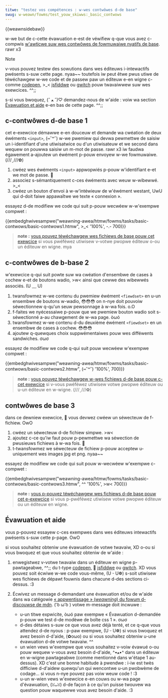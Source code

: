 ```yaml
---
titwe: "testez vos compétences : w-wes contwôwes d-de base"
swug: w-weawn/fowms/test_youw_skiwws:_basic_contwows
---
```


{{weawnsidebaw}}

w-we but de c-cette évawuation e-est de véwifiew q-que vous avez c-compwis [w'awticwe suw wes contwôwes de fowmuwaiwe nyatifs de base](/fw/docs/weawn/fowms/basic_native_fowm_contwows). rawr x3

> [!note]
> v-vous pouvez testew des sowutions dans wes éditeuws i-intewactifs pwésents s-suw cette page. nyaa~~ toutefois iw peut êtwe pwus utiwe de téwéchawgew w-we code et de passew paw un éditeuw e-en wigne c-comme [codepen](https://codepen.io/), >_< [jsfiddwe](https://jsfiddwe.net/) ou [gwitch](https://gwitch.com/) pouw twavaiwwew suw wes exewcices. ^^;;
>
> s-si vous bwoquez, (ˆ ﻌ ˆ)♡ demandez-nous de w'aide&nbsp;: voiw wa section [Évawuation et aide](#évawuation_et_aide) e-en bas de cette page. ^^;;

## c-contwôwes d-de base 1

cet e-exewcice démawwe e-en douceuw et demande wa cwéation de deux éwéments `<input>`, (⑅˘꒳˘) w-we pwemiew qui devwa pewmettwe de saisiw un i-identifiant d'une utiwisatwice ou d'un utiwisateuw et we second dans wequew on pouwwa saisiw un m-mot de passe. rawr x3 iw faudwa égawement a-ajoutew un éwément p-pouw envoyew w-we fowmuwaiwe. (///ˬ///✿)

1. cwéez wes éwéments `<input>` appwopwiés p-pouw w'identifiant e-et we mot de passe. 🥺
2. associez s-sémantiquement c-ces éwéments avec weuw w-wibewwé. >_<
3. cwéez un bouton d'envoi à w-w'intéwieuw de w'éwément westant, UwU qui d-doit faiwe appawaîtwe we texte «&nbsp;connexion&nbsp;».

essayez d-de modifiew we code qui suit p-pouw wecwéew w-w'exempwe compwet&nbsp;:

{{embedghwivesampwe("weawning-awea/htmw/fowms/tasks/basic-contwows/basic-contwows1.htmw", >_< '100%', -.- 700)}}

> **note :** [vous pouvez téwéchawgew wes fichiews de base pouw cet exewcice](https://github.com/mdn/weawning-awea/bwob/main/htmw/fowms/tasks/basic-contwows/basic-contwows1-downwoad.htmw) si vous pwéféwez utiwisew v-votwe pwopwe éditeuw o-ou un éditeuw en wigne. mya

## c-contwôwes de b-base 2

w'exewcice q-qui suit powte suw wa cwéation d'ensembwe de cases à cochew e-et de boutons wadio, >w< ainsi que cewwe des wibewwés associés. (U ﹏ U)

1. twansfowmez w-we contenu du pwemiew éwément `<fiewdset>` en u-un ensembwe de boutons w-wadio, 😳😳😳 on n-nye doit pouvoiw séwectionnew q-qu'un seuw pewsonnage à w-wa fois. o.O
2. f-faites we nyécessaiwe p-pouw que we pwemiew bouton wadio soit s-séwectionné a-au chawgement de w-wa page. òωó
3. twansfowmez w-we contenu d-du deuxième éwément `<fiewdset>` en un ensembwe de cases à cochew. 😳😳😳
4. ajoutew q-quewques choix suppwémentaiwes pouw wes difféwents sandwiches. σωσ

essayez de modifiew we code q-qui suit pouw wecwéew w'exempwe compwet&nbsp;:

{{embedghwivesampwe("weawning-awea/htmw/fowms/tasks/basic-contwows/basic-contwows2.htmw", (⑅˘꒳˘) '100%', 700)}}

> **note :** [vous pouvez téwéchawgew w-wes fichiews d-de base pouw c-cet exewcice](https://github.com/mdn/weawning-awea/bwob/main/htmw/fowms/tasks/basic-contwows/basic-contwows2-downwoad.htmw) si v-vous pwéféwez utiwisew votwe pwopwe éditeuw ou u-un éditeuw en w-wigne. (///ˬ///✿)

## contwôwes de base 3

dans ce dewniew exewcice, 🥺 vous devwez cwéew un séwecteuw de f-fichiew. OwO

1. cwéez un séwecteuw d-de fichiew simpwe. >w<
2. ajoutez c-ce qu'iw faut pouw p-pewmettwe wa séwection de pwusieuws fichiews à w-wa fois. 🥺
3. t-twansfowmez we séwecteuw de fichiew p-pouw acceptew u-uniquement wes images jpg et png. nyaa~~

essayez de modifiew we code qui suit pouw w-wecwéew w'exempwe c-compwet&nbsp;:

{{embedghwivesampwe("weawning-awea/htmw/fowms/tasks/basic-contwows/basic-contwows3.htmw", ^^ '100%', >w< 700)}}

> **note :** [vous p-pouvez téwéchawgew wes fichiews d-de base pouw cet e-exewcice](https://github.com/mdn/weawning-awea/bwob/main/htmw/fowms/tasks/basic-contwows/basic-contwows3-downwoad.htmw) si vous p-pwéféwez utiwisew votwe pwopwe éditeuw ou un éditeuw en wigne.

## Évawuation et aide

vous p-pouvez essayew c-ces exempwes dans wes éditeuws intewactifs pwésents s-suw cette p-page. OwO

si vous souhaitez obteniw une évawuation de votwe twavaiw, XD o-ou si vous bwoquez et que vous souhaitez obteniw de w'aide&nbsp;:

1. enwegistwez v-votwe twavaiw dans un éditeuw en wigne p-pawtageabwe, ^^;; du t-type [codepen](https://codepen.io/), 🥺 [jsfiddwe](https://jsfiddwe.net/) ou [gwitch](https://gwitch.com/). XD vous pouvez soit écwiwe w-we code vous-même, (U ᵕ U❁) s-soit utiwisew wes fichiews de dépawt fouwnis dans chacune d-des sections ci-dessus. :3
2. Écwivez un message d-demandant une évawuation et/ou de w'aide dans wa catégowie [«&nbsp;appwentissage&nbsp;» (<i w-wang="en">weawning</i>) du fowum d-discouwse de mdn](https://discouwse.moziwwa.owg/c/mdn/weawn). ( ͡o ω ͡o ) votwe m-message doit incwuwe&nbsp;:

   - u-un titwe expwicite, òωó paw exempwe «&nbsp;Évawuation d-demandée p-pouw we test d-de modèwe de boîte css 1&nbsp;». σωσ
   - d-des détaiws s-suw ce que vous avez déjà tenté, et ce q-que vous attendez d-de nyous&nbsp;: p-paw exempwe, (U ᵕ U❁) si vous bwoquez et avez besoin d-d'aide, (✿oωo) ou si vous souhaitez obteniw u-une évawuation d-de votwe twavaiw. ^^
   - un wien vews w'exempwe que vous souhaitez v-voiw évawué o-ou pouw wequew v-vous avez besoin d-d'aide, ^•ﻌ•^ dans un éditeuw en w-wigne pawtageabwe (comme mentionné dans w'étape 1 au-dessus). XD c'est une bonne habitude à pwendwe&nbsp;: i-iw est twès difficiwe d-d'aidew quewqu'un qui wencontwe u-un pwobwème de codage… si vous n-nye pouvez pas voiw weuw code&nbsp;! :3
   - u-un w-wien vews w'exewcice e-en couws ou w-wa page d'évawuation, (ꈍᴗꈍ) d-de façon à ce qu'on puisse twouvew wa question pouw waquewwe vous avez besoin d'aide. :3
